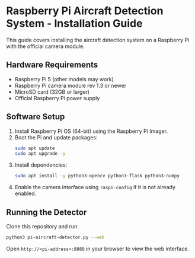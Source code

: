 # Raspberry Pi Aircraft Detection System - Installation Guide

This guide covers installing the aircraft detection system on a Raspberry Pi with the official camera module.

## Hardware Requirements

- Raspberry Pi 5 (other models may work)
- Raspberry Pi camera module rev 1.3 or newer
- MicroSD card (32GB or larger)
- Official Raspberry Pi power supply

## Software Setup

1. Install Raspberry Pi OS (64-bit) using the Raspberry Pi Imager.
2. Boot the Pi and update packages:
   ```bash
   sudo apt update
   sudo apt upgrade -y
   ```
3. Install dependencies:
   ```bash
   sudo apt install -y python3-opencv python3-flask python3-numpy
   ```
4. Enable the camera interface using `raspi-config` if it is not already enabled.

## Running the Detector

Clone this repository and run:

```bash
python3 pi-aircraft-detector.py --web
```

Open `http://<pi-address>:8080` in your browser to view the web interface.
